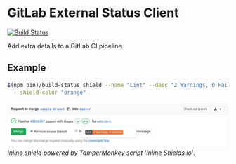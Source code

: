 # GitLab External Status Client

[![Build Status](https://travis-ci.org/rweda/gitlab-external-status.svg?branch=master)](https://travis-ci.org/rweda/gitlab-external-status)

Add extra details to a GitLab CI pipeline.

## Example

```bash
$(npm bin)/build-status shield --name "Lint" --desc "2 Warnings, 0 Failures" \
  --shield-color "orange"
```

![Sample Output](assets/shield-status.png)
*Inline shield powered by TamperMonkey script 'Inline Shields.io'*.
